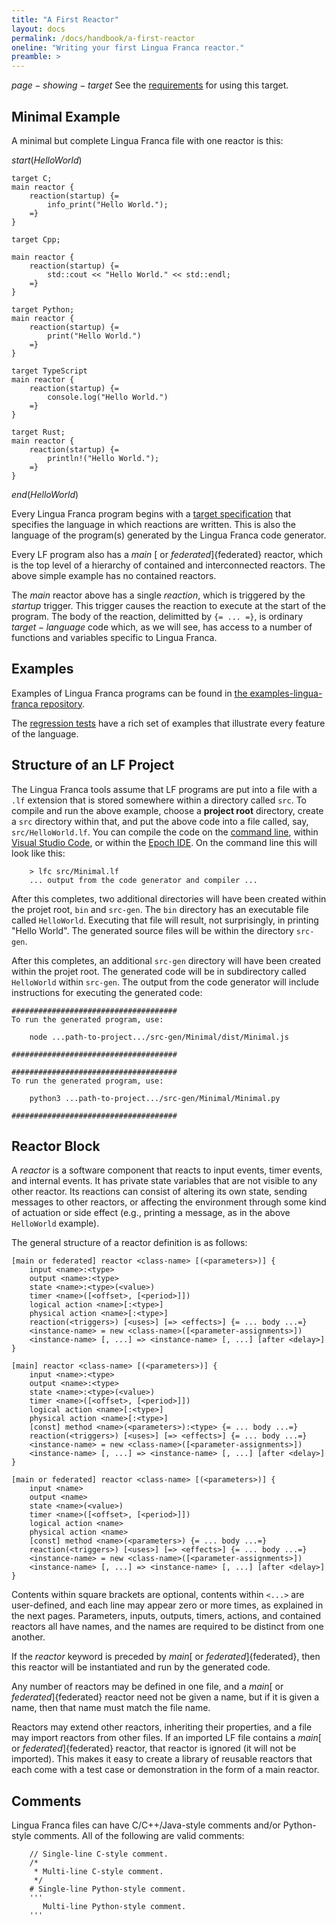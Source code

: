 ```yaml
---
title: "A First Reactor"
layout: docs
permalink: /docs/handbook/a-first-reactor
oneline: "Writing your first Lingua Franca reactor."
preamble: >
---
```


$page-showing-target$
See the [requirements](target-language-reference#requirements) for using this target.

## Minimal Example

A minimal but complete Lingua Franca file with one reactor is this:

$start(HelloWorld)$

```lf-c
target C;
main reactor {
    reaction(startup) {=
        info_print("Hello World.");
    =}
}

```

```lf-cpp
target Cpp;

main reactor {
    reaction(startup) {=
        std::cout << "Hello World." << std::endl;
    =}
}

```

```lf-py
target Python;
main reactor {
    reaction(startup) {=
        print("Hello World.")
    =}
}
```

```lf-ts
target TypeScript
main reactor {
    reaction(startup) {=
        console.log("Hello World.")
    =}
}

```

```lf-rs
target Rust;
main reactor {
    reaction(startup) {=
        println!("Hello World.");
    =}
}
```

$end(HelloWorld)$

Every Lingua Franca program begins with a [target specification](target-declaration) that specifies the language in which reactions are written. This is also the language of the program(s) generated by the Lingua Franca code generator.

Every LF program also has a $main$ [ or $federated$]{federated} reactor, which is the top level of a hierarchy of contained and interconnected reactors. The above simple example has no contained reactors.

The $main$ reactor above has a single $reaction$, which is triggered by the $startup$ trigger. This trigger causes the reaction to execute at the start of the program. The body of the reaction, delimitted by `{= ... =}`, is ordinary $target-language$ code which, as we will see, has access to a number of functions and variables specific to Lingua Franca.

## Examples

Examples of Lingua Franca programs can be found in [the examples-lingua-franca repository](https://github.com/lf-lang/examples-lingua-franca/tree/main/).

The [regression tests](https://github.com/lf-lang/lingua-franca/tree/master/test/) have a rich set of examples that illustrate every feature of the language.

## Structure of an LF Project

The Lingua Franca tools assume that LF programs are put into a file with a `.lf` extension that is stored somewhere within a directory called `src`. To compile and run the above example, choose a **project root** directory, create a `src` directory within that, and put the above code into a file called, say, `src/HelloWorld.lf`. You can compile the code on the [command line](command-line-tools), within [Visual Studio Code](code-plugin), or within the [Epoch IDE](epoch-ide). On the command line this will look like this:

```
    > lfc src/Minimal.lf
    ... output from the code generator and compiler ...
```

<div class="lf-c lf-cpp lf-rs">

After this completes, two additional directories will have been created within the projet root, `bin` and `src-gen`. The `bin` directory has an executable file called `HelloWorld`. Executing that file will result, not surprisingly, in printing "Hello World". The generated source files will be within the directory `src-gen`.

</div>

<div class="lf-ts lf-py">

After this completes, an additional `src-gen` directory will have been created within the projet root. The generated code will be in subdirectory called `HelloWorld` within `src-gen`. The output from the code generator will include instructions for executing the generated code:

```lf-ts
#####################################
To run the generated program, use:

    node ...path-to-project.../src-gen/Minimal/dist/Minimal.js

#####################################
```

```lf-py
#####################################
To run the generated program, use:

    python3 ...path-to-project.../src-gen/Minimal/Minimal.py

#####################################
```

</div>

## Reactor Block

A $reactor$ is a software component that reacts to input events, timer events, and internal events. It has private state variables that are not visible to any other reactor. Its reactions can consist of altering its own state, sending messages to other reactors, or affecting the environment through some kind of actuation or side effect (e.g., printing a message, as in the above `HelloWorld` example).

The general structure of a reactor definition is as follows:

<div class="lf-c lf-ts">

```lf
[main or federated] reactor <class-name> [(<parameters>)] {
    input <name>:<type>
    output <name>:<type>
    state <name>:<type>(<value>)
    timer <name>([<offset>, [<period>]])
    logical action <name>[:<type>]
    physical action <name>[:<type>]
    reaction(<triggers>) [<uses>] [=> <effects>] {= ... body ...=}
    <instance-name> = new <class-name>([<parameter-assignments>])
    <instance-name> [, ...] => <instance-name> [, ...] [after <delay>]
}
```

</div>

<div class="lf-cpp lf-rs">

```lf
[main] reactor <class-name> [(<parameters>)] {
    input <name>:<type>
    output <name>:<type>
    state <name>:<type>(<value>)
    timer <name>([<offset>, [<period>]])
    logical action <name>[:<type>]
    physical action <name>[:<type>]
    [const] method <name>(<parameters>):<type> {= ... body ...=}
    reaction(<triggers>) [<uses>] [=> <effects>] {= ... body ...=}
    <instance-name> = new <class-name>([<parameter-assignments>])
    <instance-name> [, ...] => <instance-name> [, ...] [after <delay>]
}
```

</div>

<div class="lf-py">

```lf
[main or federated] reactor <class-name> [(<parameters>)] {
    input <name>
    output <name>
    state <name>(<value>)
    timer <name>([<offset>, [<period>]])
    logical action <name>
    physical action <name>
    [const] method <name>(<parameters>) {= ... body ...=}
    reaction(<triggers>) [<uses>] [=> <effects>] {= ... body ...=}
    <instance-name> = new <class-name>([<parameter-assignments>])
    <instance-name> [, ...] => <instance-name> [, ...] [after <delay>]
}
```

</div>

Contents within square brackets are optional, contents within `<...>` are user-defined, and each line may appear zero or more times, as explained in the next pages. Parameters, inputs, outputs, timers, actions, and contained reactors all have names, and the names are required to be distinct from one another.

If the $reactor$ keyword is preceded by $main$[ or $federated$]{federated}, then this reactor will be instantiated and run by the generated code.

Any number of reactors may be defined in one file, and a $main$[ or $federated$]{federated} reactor need not be given a name, but if it is given a name, then that name must match the file name.

Reactors may extend other reactors, inheriting their properties, and a file may import reactors from other files. If an imported LF file contains a $main$[ or $federated$]{federated} reactor, that reactor is ignored (it will not be imported). This makes it easy to create a library of reusable reactors that each come with a test case or demonstration in the form of a main reactor.

## Comments

Lingua Franca files can have C/C++/Java-style comments and/or Python-style comments. All of the following are valid comments:

```lf
    // Single-line C-style comment.
    /*
     * Multi-line C-style comment.
     */
    # Single-line Python-style comment.
    '''
       Multi-line Python-style comment.
    '''
```
